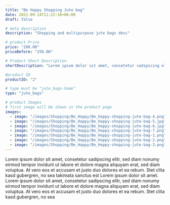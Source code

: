 ```yaml
---
title: "Be Happy Shopping Jute bag"
date: 2021-09-14T11:22:16+06:00
draft: false

# meta description
description: "Shopping and multipurpose jute bags desc"

# product Price
price: "200.00"
priceBefore: "250.00"

# Product Short Description
shortDescription: "Lorem ipsum dolor sit amet, consetetur sadipscing elitr, sed diam nonumy eirmod tempor invidunt ut"

#product ID
productID: "2"

# type must be "jute_bags-home"
type: "jute_bags"

# product Images
# first image will be shown in the product page
images:
  - image: "/images/Shopping/Be_Happy/Be_Happy-shopping-jute-bag-4.png"
  - image: "/images/Shopping/Be_Happy/Be_Happy-shopping-jute-bag-5.jpg"
  - image: "/images/Shopping/Be_Happy/Be_Happy-shopping-jute-bag-6.jpg"
  - image: "/images/Shopping/Be_Happy/Be_Happy-shopping-jute-bag-7.png"
  - image: "/images/Shopping/Be_Happy/Be_Happy-shopping-jute-bag-1.png"
  - image: "/images/Shopping/Be_Happy/Be_Happy-shopping-jute-bag-2.png"
  - image: "/images/Shopping/Be_Happy/Be_Happy-shopping-jute-bag-3.png"
---
```


Lorem ipsum dolor sit amet, consetetur sadipscing elitr, sed diam nonumy eirmod tempor invidunt ut labore et dolore magna aliquyam erat, sed diam voluptua. At vero eos et accusam et justo duo dolores et ea rebum. Stet clita kasd gubergren, no sea takimata sanctus est Lorem ipsum dolor sit amet. Lorem ipsum dolor sit amet, consetetur sadipscing elitr, sed diam nonumy eirmod tempor invidunt ut labore et dolore magna aliquyam erat, sed diam voluptua. At vero eos et accusam et justo duo dolores et ea rebum. Stet clita kasd gubergren, no sea
